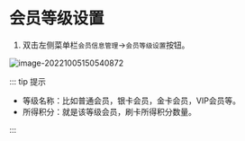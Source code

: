 # 会员等级设置

1. 双击左侧菜单栏`会员信息管理`->`会员等级设置`按钮。

![image-20221005150540872](https://vuepressdocs.oss-cn-hangzhou.aliyuncs.com/docsimages/202210051505947.png)

::: tip 提示

* 等级名称：比如普通会员，银卡会员，金卡会员，VIP会员等。
* 所得积分：就是该等级会员，刷卡所得积分数量。

:::